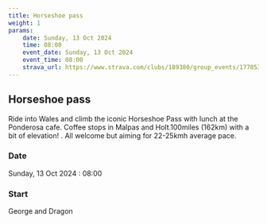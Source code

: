 ```yaml
---
title: Horseshoe pass
weight: 1
params:
    date: Sunday, 13 Oct 2024
    time: 08:00
    event_date: Sunday, 13 Oct 2024
    event_time: 08:00
    strava_url: https://www.strava.com/clubs/189380/group_events/1770537
---
```


## Horseshoe pass 

Ride into Wales and climb the iconic Horseshoe Pass with lunch at the Ponderosa cafe. Coffee stops in Malpas and Holt.100miles (162km) with  a bit of elevation! . All welcome but aiming for 22-25kmh average pace. 

### Date

Sunday, 13 Oct 2024 : 08:00

### Start

George and Dragon


